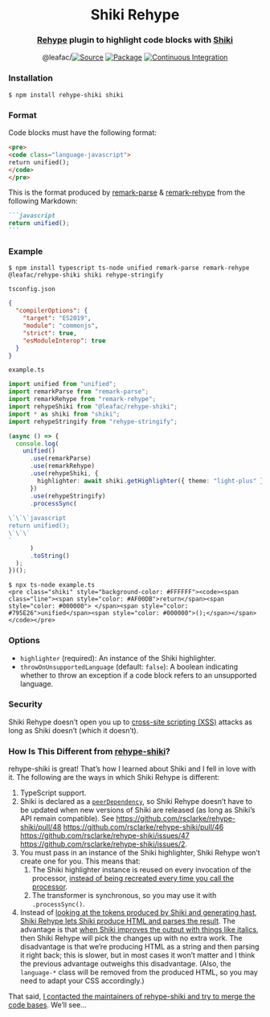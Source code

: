 <h1 align="center">Shiki Rehype</h1>
<h3 align="center"><a href="https://github.com/rehypejs/rehype">Rehype</a> plugin to highlight code blocks with <a href="https://shiki.matsu.io">Shiki</a></h3>
<p align="center">
@leafac/<a href="https://github.com/leafac/rehype-shiki"><img src="https://img.shields.io/badge/Source---" alt="Source"></a>
<a href="https://www.npmjs.com/package/rehype-shiki"><img alt="Package" src="https://badge.fury.io/js/rehype-shiki.svg"></a>
<a href="https://github.com/leafac/rehype-shiki/actions"><img src="https://github.com/leafac/rehype-shiki/workflows/.github/workflows/main.yml/badge.svg" alt="Continuous Integration"></a>
</p>

### Installation

```console
$ npm install rehype-shiki shiki
```

### Format

Code blocks must have the following format:

```html
<pre>
<code class="language-javascript">
return unified();
</code>
</pre>
```

This is the format produced by [remark-parse](https://github.com/remarkjs/remark/tree/main/packages/remark-parse) & [remark-rehype](https://github.com/remarkjs/remark-rehype) from the following Markdown:

````markdown
```javascript
return unified();
```
````

### Example

```console
$ npm install typescript ts-node unified remark-parse remark-rehype @leafac/rehype-shiki shiki rehype-stringify
```

`tsconfig.json`

```json
{
  "compilerOptions": {
    "target": "ES2019",
    "module": "commonjs",
    "strict": true,
    "esModuleInterop": true
  }
}
```

`example.ts`

```ts
import unified from "unified";
import remarkParse from "remark-parse";
import remarkRehype from "remark-rehype";
import rehypeShiki from "@leafac/rehype-shiki";
import * as shiki from "shiki";
import rehypeStringify from "rehype-stringify";

(async () => {
  console.log(
    unified()
      .use(remarkParse)
      .use(remarkRehype)
      .use(rehypeShiki, {
        highlighter: await shiki.getHighlighter({ theme: "light-plus" }),
      })
      .use(rehypeStringify)
      .processSync(
        `
\`\`\`javascript
return unified();
\`\`\`
`
      )
      .toString()
  );
})();
```

```console
$ npx ts-node example.ts
<pre class="shiki" style="background-color: #FFFFFF"><code><span class="line"><span style="color: #AF00DB">return</span><span style="color: #000000"> </span><span style="color: #795E26">unified</span><span style="color: #000000">();</span></span></code></pre>
```

### Options

- `highlighter` (required): An instance of the Shiki highlighter.
- `throwOnUnsupportedLanguage` (default: `false`): A boolean indicating whether to throw an exception if a code block refers to an unsupported language.

### Security

Shiki Rehype doesn’t open you up to [cross-site scripting (XSS)](https://en.wikipedia.org/wiki/Cross-site_scripting) attacks as long as Shiki doesn’t (which it doesn’t).

### How Is This Different from [rehype-shiki](https://github.com/rsclarke/rehype-shiki)?

rehype-shiki is great! That’s how I learned about Shiki and I fell in love with it. The following are the ways in which Shiki Rehype is different:

1. TypeScript support.
2. Shiki is declared as a [`peerDependency`](https://docs.npmjs.com/cli/v6/configuring-npm/package-json#peerdependencies), so Shiki Rehype doesn’t have to be updated when new versions of Shiki are released (as long as Shiki’s API remain compatible). See https://github.com/rsclarke/rehype-shiki/pull/48 https://github.com/rsclarke/rehype-shiki/pull/46 https://github.com/rsclarke/rehype-shiki/issues/47 https://github.com/rsclarke/rehype-shiki/issues/2.
3. You must pass in an instance of the Shiki highlighter, Shiki Rehype won’t create one for you. This means that:
   1. The Shiki highlighter instance is reused on every invocation of the processor, [instead of being recreated every time you call the processor](https://github.com/rsclarke/rehype-shiki/blob/3ebaeab3297d1cbe9ac75e2294ab636bbe250541/index.js#L38-L43).
   2. The transformer is synchronous, so you may use it with `.processSync()`.
4. Instead of [looking at the tokens produced by Shiki and generating hast](https://github.com/rsclarke/rehype-shiki/blob/3ebaeab3297d1cbe9ac75e2294ab636bbe250541/index.js#L69-L97), [Shiki Rehype lets Shiki produce HTML and parses the result](https://github.com/leafac/rehype-shiki/blob/a745b01d98608fb934c1bdbe9a1399e8b9dec1ed/src/index.ts#L32-L39). The advantage is that [when Shiki improves the output with things like italics](https://github.com/shikijs/shiki/pull/23), then Shiki Rehype will pick the changes up with no extra work. The disadvantage is that we’re producing HTML as a string and then parsing it right back; this is slower, but in most cases it won’t matter and I think the previous advantage outweighs this disadvantage. (Also, the `language-*` class will be removed from the produced HTML, so you may need to adapt your CSS accordingly.)

That said, [I contacted the maintainers of rehype-shiki and try to merge the code bases](https://github.com/rsclarke/rehype-shiki/issues/49). We’ll see…
